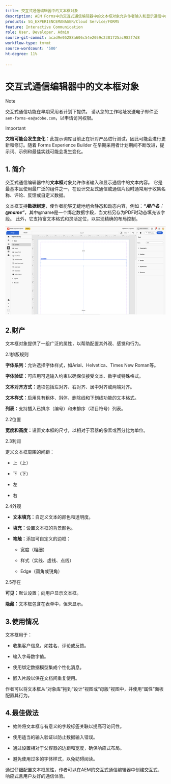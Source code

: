 ```yaml
---
title: 交互式通信编辑器中的文本框对象
description: AEM Forms中的交互式通信编辑器中的文本框对象允许作者输入和显示通信中的文本内容。
products: SG_EXPERIENCEMANAGER/Cloud Service/FORMS
feature: Interactive Communication
role: User, Developer, Admin
source-git-commit: acad9e05288a606c54e2059c2381725ac982f7d8
workflow-type: tm+mt
source-wordcount: '500'
ht-degree: 11%

---
```



# 交互式通信编辑器中的文本框对象

>[!NOTE]
>
> 交互式通信功能在早期采用者计划下提供。 请从您的工作地址发送电子邮件至 `aem-forms-ea@adobe.com`，以申请访问权限。

>[!IMPORTANT]
>
> **文档可能会发生变化**：此提示词库目前正在针对产品进行测试，因此可能会进行更新和修订。随着 Forms Experience Builder 在早期采用者计划期间不断改进，提示词、示例和最佳实践可能会发生变化。

## &#x200B;1. 简介

交互式通信编辑器中的&#x200B;**文本框**&#x200B;对象允许作者输入和显示通信中的文本内容。 它是最基本且使用最广泛的组件之一，在设计交互式通信或通信片段时通常用于收集名称、评论、反馈或自定义数据。

文本框支持&#x200B;**数据绑定**，使作者能够无缝地组合静态和动态内容，例如：***“用户名：@name”***，其中@name是一个绑定数据字段，当文档另存为PDF时动态填充该字段。 此外，它支持富文本格式和灵活定位，以实现精确的布局控制。

![查找IC文档](/help/forms/interactive-communication/assets/textbox.png)

## 2.财产

文本框对象提供了一组广泛的属性，以帮助配置其外观、感觉和行为。

2.1排版规则

**字体系列：**&#x200B;允许选择字体样式，如Arial、Helvetica、Times New Roman等。

**字体验证：**&#x200B;可应用可选输入约束以确保仅接受文本、数字或特殊格式。

**文本对齐方式：**&#x200B;选项包括左对齐、右对齐、居中对齐或两端对齐。

**文本样式：**&#x200B;启用具有粗体、斜体、删除线和下划线功能的文本格式。

**列表：**&#x200B;支持插入已排序（编号）和未排序（项目符号）列表。

2.2位置

**宽度和高度：**&#x200B;设置文本框的尺寸，以相对于容器的像素或百分比为单位。

2.3利润

定义文本框周围的间距：

- 上（上）

- 下（下）

- 左

- 右

2.4外观

- **文本填充：**&#x200B;自定义文本的颜色和透明度。

- **填充：**&#x200B;设置文本框的背景颜色。

- **笔触：**&#x200B;添加可自定义的边框：

   - 宽度（粗细）

   - 样式（实线、虚线、点线）

   - Edge（圆角或锐角）

2.5存在

**可见：**&#x200B;默认设置；向用户显示文本框。

**隐藏：**&#x200B;文本框包含在表单中，但未显示。



## 3.使用情况

文本框用于：

- 收集客户信息，如姓名、评论或反馈。

- 输入字母数字值。

- 使用绑定数据模型集成个性化消息。

- 嵌入片段以供在文档间重复使用。

作者可以将文本框从“对象库”拖到“设计”视图或“母版”视图中，并使用“属性”面板配置其行为。

## 4.最佳做法

- 始终将文本框与有意义的字段标签关联以提高可访问性。

- 使用适当的输入验证以防止数据输入错误。

- 通过设置相对于父容器的边距和宽度，确保响应式布局。

- 避免使用过多的字体样式，以免妨碍阅读。

通过仔细配置文本框属性，作者可以在AEM的交互式通信编辑器中创建交互式、响应式且用户友好的通信体验。
